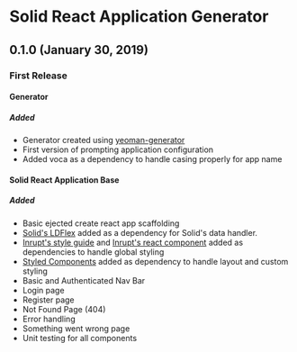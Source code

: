# Solid React Application Generator

## 0.1.0 (January 30, 2019)

### First Release

#### Generator

##### Added

- Generator created using [yeoman-generator](https://github.com/yeoman/generator-generator)
- First version of prompting application configuration
- Added voca as a dependency to handle casing properly for app name

#### Solid React Application Base

##### Added

- Basic ejected create react app scaffolding
- [Solid's LDFlex](https://github.com/solid/query-ldflex) added as a dependency for Solid's data handler.
- [Inrupt's style guide](https://github.com/Inrupt-inc/inrupt-atomic-styleguide) and [Inrupt's react component](https://github.com/Inrupt-inc/solid-react-components) added as dependencies to handle global styling
- [Styled Components](https://www.styled-components.com/) added as dependency to handle layout and custom styling
- Basic and Authenticated Nav Bar
- Login page
- Register page
- Not Found Page (404)
- Error handling
- Something went wrong page
- Unit testing for all components
